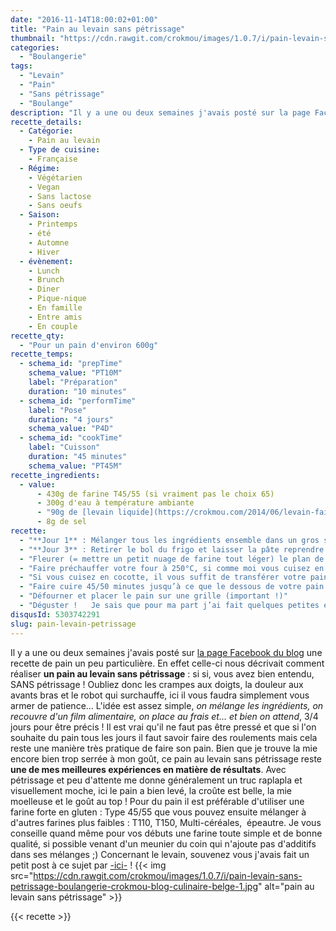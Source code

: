 ```yaml
---
date: "2016-11-14T18:00:02+01:00"
title: "Pain au levain sans pétrissage"
thumbnail: "https://cdn.rawgit.com/crokmou/images/1.0.7/i/pain-levain-sans-petrissage-boulangerie-crokmou-blog-culinaire-belge.jpg"
categories:
  - "Boulangerie"
tags:
  - "Levain"
  - "Pain"
  - "Sans pétrissage"
  - "Boulange"
description: "Il y a une ou deux semaines j'avais posté sur la page Facebook du blog une recette de pain un peu particulière : réaliser un pain au levain sans pétrissage."
recette_details:
  - Catégorie:
    - Pain au levain
  - Type de cuisine:
    - Française
  - Régime:
    - Végétarien
    - Vegan
    - Sans lactose
    - Sans oeufs
  - Saison:
    - Printemps
    - été
    - Automne
    - Hiver
  - évènement:
    - Lunch
    - Brunch
    - Diner
    - Pique-nique
    - En famille
    - Entre amis
    - En couple
recette_qty:
  - "Pour un pain d'environ 600g"
recette_temps:
  - schema_id: "prepTime"
    schema_value: "PT10M"
    label: "Préparation"
    duration: "10 minutes"
  - schema_id: "performTime"
    label: "Pose"
    duration: "4 jours"
    schema_value: "P4D"
  - schema_id: "cookTime"
    label: "Cuisson"
    duration: "45 minutes"
    schema_value: "PT45M"
recette_ingredients:
  - value:
      - 430g de farine T45/55 (si vraiment pas le choix 65)
      - 300g d'eau à température ambiante
      - "90g de [levain liquide](https://crokmou.com/2014/06/levain-fait-maison)"
      - 8g de sel
recette:
  - "**Jour 1** : Mélanger tous les ingrédients ensemble dans un gros saladier à l’aide d’une cuillère en bois. Recouvrir d’un film alimentaire au contact, mettre dans le bas du réfrigérateur"
  - "**Jour 3** : Retirer le bol du frigo et laisser la pâte reprendre une température ambiante, compter environ 1h30/2h"
  - "Fleurer (= mettre un petit nuage de farine tout léger) le plan de travail, verser la pâte sur celui-ci et façonner délicatement le pain. Laisser lever encore 1h40/2h dans un banneton ou sur une feuille de papier sulfurisée. Veuillez à bien recouvrir votre pâte d’un torchon légèrement humide afin qu’elle ne croûte pas."
  - "Faire préchauffer votre four à 250°C, si comme moi vous cuisez en cocotte, préchauffer le four avec la cocotte fermée à l’intérieur, si non préchauffer avec la plaque à l’intérieur."
  - "Si vous cuisez en cocotte, il vous suffit de transférer votre pain dans celle-ci après lui avoir administré (au pain) une ou deux petites griffes sur son bidon. ( = un coup de lame, en boulangerie on appelle ça une grigne) Si vous cuisez sur plaque, après avoir placé votre pain sur celle-ci et avant de refermer votre four, jeter un peu d’eau dans le lèche frite afin de faire de la vapeur."
  - "Faire cuire 45/50 minutes jusqu’à ce que le dessous de votre pain sonne creux, lorsque c’est le cas c’est qu’il est cuit"
  - "Défourner et placer le pain sur une grille (important !)"
  - "Déguster !   Je sais que pour ma part j’ai fait quelques petites erreurs durant mes jours de repos au frigo : j’ai fait des rabats, et d’après mon ancien patron (qui s’y connait plutôt bien en levain d’ailleurs), je n’aurais pas dû. Ceci explique donc peut être le fait que ma mie reste un peu serrée. Néanmoins je ne désespère pas, je ferais quelques changements dans mon prochain essai ! J’espère que j’arriverai à faire de beaux pains comme mes copines blogueuses : Mouni sur son site [Floured](http://floured.fr/) et Coc la Cairote sur son site [le Coconut](https://www.lecoconutblog.com) !   Alors, vous êtes prêts pour la boulange maison ?"
disqusId: 5303742291
slug: pain-levain-petrissage
---
```


Il y a une ou deux semaines j'avais posté sur [la page Facebook du blog](https://www.facebook.com/crokmou.blog/posts/1214464865288572) une recette de pain un peu particulière. En effet celle-ci nous décrivait comment réaliser **un pain au levain sans pétrissage** : si si, vous avez bien entendu, SANS pétrissage ! Oubliez donc les crampes aux doigts, la douleur aux avants bras et le robot qui surchauffe, ici il vous faudra simplement vous armer de patience... L'idée est assez simple, _on mélange les ingrédients, on recouvre d'un film alimentaire, on place au frais et... et bien on attend_, 3/4 jours pour être précis ! Il est vrai qu'il ne faut pas être pressé et que si l'on souhaite du pain tous les jours il faut savoir faire des roulements mais cela reste une manière très pratique de faire son pain. Bien que je trouve la mie encore bien trop serrée à mon goût, ce pain au levain sans pétrissage reste **une de mes meilleures expériences en matière de résultats**. Avec pétrissage et peu d'attente me donne généralement un truc raplapla et visuellement moche, ici le pain a bien levé, la croûte est belle, la mie moelleuse et le goût au top ! Pour du pain il est préférable d'utiliser une farine forte en gluten : Type 45/55 que vous pouvez ensuite mélanger à d'autres farines plus faibles : T110, T150, Multi-céréales,  épeautre. Je vous conseille quand même pour vos débuts une farine toute simple et de bonne qualité, si possible venant d'un meunier du coin qui n'ajoute pas d'additifs dans ses mélanges ;) Concernant le levain, souvenez vous j'avais fait un petit post à ce sujet par [-ici-](https://crokmou.com/2014/06/levain-fait-maison) ! {{< img src="https://cdn.rawgit.com/crokmou/images/1.0.7/i/pain-levain-sans-petrissage-boulangerie-crokmou-blog-culinaire-belge-1.jpg" alt="pain au levain sans pétrissage" >}}

{{< recette >}}
